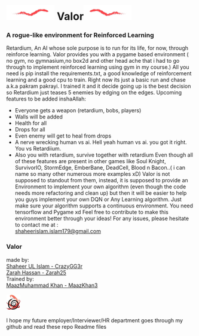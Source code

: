 # <img src="image/line2.png" alt="Alt text" style="height:40px;"> Valor<img src="image/line1.png" alt="Alt text" style="height:40px;">
### A rogue-like environment for Reinforced Learning
Retardium, An AI whose sole purpose is to run for its life, for now, through reinforce learning.
Valor provides you with a pygame based environment ( no gym, no gymnasium,no box2d and other head ache that i had to go through to implement reinforced learning using gym in my course.)
All you need is pip install the requirements.txt, a good knowledge of reinforcement learning and a good cpu to train.
Right now its just a basic run and chase a.k.a pakram pakrayi.
I trained it and it decide going up is the best decision
so Retardium just teases 5 enemies by edging on the edges.
Upcoming features to be added inshaAllah:
- Everyone gets a weapon (retardium, bobs, players)
- Walls will be added
- Health for all
- Drops for all
- Even enemy will get to heal from drops
- A nerve wrecking human vs ai. Hell yeah human vs ai. you got it right. You vs Retardiium.
- Also you with retardium, survive together with retardium
Even though all of these features are present in other games like Soul Knight, SurvivorIO, StormEdge, EmberBane, DeadCell, Blood n Bacon..( i can name so many other numerous more examples xD)
Valor is not supposed to standout from them, instead, it is supposed to provide an Environment to implement your own algorithm (even though the code needs more refactoring and clean up) but then it will be easier to help you guys implement your own DQN or Any Learning algorithm.
Just make sure your algorithm supports a continuous environment.
You need tensorflow and Pygame xd
Feel free to contribute to make this environment better through your ideas!
For any issues, please hesitate to contact me at :<br>
shaheerislam.islam179@gmail.com 
### Valor <br>
made by:<br>
[Shaheer UL Islam - CrazyGG3r](https://github.com/CrazyGG3r)<br>
[Zarah Hassan - Zarah25](https://github.com/Zarah25)<br>
Trained by:<br>
[MaazMuhammad Khan - MaazKhan3](https://github.com/MaazKhan3)<br><br>
<img src="image/logo.png" alt="Alt text" style="height:40px;">
<br><br>
I hope my future employer/Interviewer/HR department goes through my github and read these repo Readme files<br>